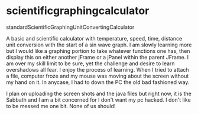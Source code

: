# scientificgraphingcalculator
standardScientificGraphingUnitConvertingCalculator

 A basic and scientific calculator with temperature, speed, time, distance unit conversion with the start of a sin wave graph. I am slowly learning more but I would like a graphing portion to take whatever functions one has, then display this on either another jFrame or a jPanel within the parent JFrame.  I am over my skill limit to be sure, yet the challenge and desire to learn overshadows all fear. I enjoy the process of learning. When I tried to attach a file, computer froze and my mouse was moving about the screen without my hand on it. In anycase, I had to down the PC the old bad fashioned way. 
 
 I plan on uploading the screen shots and the java files but right now, it is the Sabbath and I am a bit concerned for I don't want my pc hacked.
 I don't like to be messed me one bit. None of us should!
